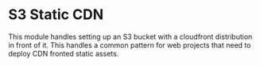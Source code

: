 # S3 Static CDN

This module handles setting up an S3 bucket with a cloudfront distribution in front of it.
This handles a common pattern for web projects that need to deploy CDN fronted static assets.
